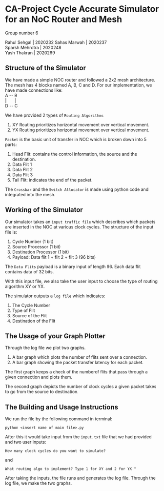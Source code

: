 # CA-Project Cycle Accurate Simulator for an NoC Router and Mesh

Group number 6  

Rahul Sehgal | 2020232
Sahas Marwah | 2020237  
Sparsh Mehrotra | 2020248  
Yash Thakran | 2020269


## Structure of the Simulator

We have made a simple NOC router and followed a 2x2 mesh architecture.   
The mesh has 4 blocks named A, B, C and D.  For our implementation, we have made connections like:  
A -- B  
| &nbsp; &nbsp; &nbsp; |  
D -- C 

We have provided 2 types of ```Routing Algorithms```  
1. XY Routing prioritizes horizontal movement over vertical movement.
2. YX Routing prioritizes horizontal movement over vertical movement.

```Packet``` is the basic unit of transfer in NOC which is broken down into 5 parts:
1. Head Flit: contains the control information, the source and the destination.
2. Data Flit 1
3. Data Flit 2
4. Data Flit 3
5. Tail Flit: indicates the end of the packet.

The ```Crossbar``` and the ```Switch Allocator``` is made using python code and integrated into the mesh.


## Working of the Simulator

Our simulator takes an ```input traffic file``` which describes which packets are inserted in the NOC at various clock cycles. The structure of the input file is:
1. Cycle Number (1 bit)
2. Source Processor (1 bit)
3. Destination Processor (1 bit)
4. Payload: Data flit 1 + flit 2 + flit 3 (96 bits)

The ```Data Flits``` payload is a binary input of length 96.
Each data flit contains data of 32 bits. 

With this input file, we also take the user input to choose the type of routing algorithm XY or YX.

The simulator outputs a ```log file``` which indicates:
1. The Cycle Number
2. Type of Flit
3. Source of the Flit
4. Destination of the Flit


## The Usage of your Graph Plotter
Through the log file we plot two graphs.
1. A bar graph which plots the number of flits sent over a connection. 
2. A bar graph showing the packet transfer latency for each packet.

The first graph keeps a check of the numberof flits that pass through a given connection and plots them.

The second graph depicts the number of clock cycles a given packet takes to go from the source to destination.

## The Building and Usage Instructions
We run the file by the following command in terminal:

    python <insert name of main file>.py

After this it would take input from the ```input.txt``` file that we had provided and two user inputs:

    How many clock cycles do you want to simulate?

and

    What routing algo to implement? Type 1 for XY and 2 for YX "

After taking the inputs, the file runs and generates the log file. 
Through the log file, we make the two graphs.
